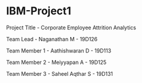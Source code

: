 # IBM-Project1
Project Title - Corporate Employee Attrition Analytics

Team Lead - Naganathan M - 19D126

Team Member 1 - Aathishwaran D - 19D113

Team Member 2 - Meiyyapan A - 19D125

Team Member 3 - Saheel Aqthar S - 19D131
